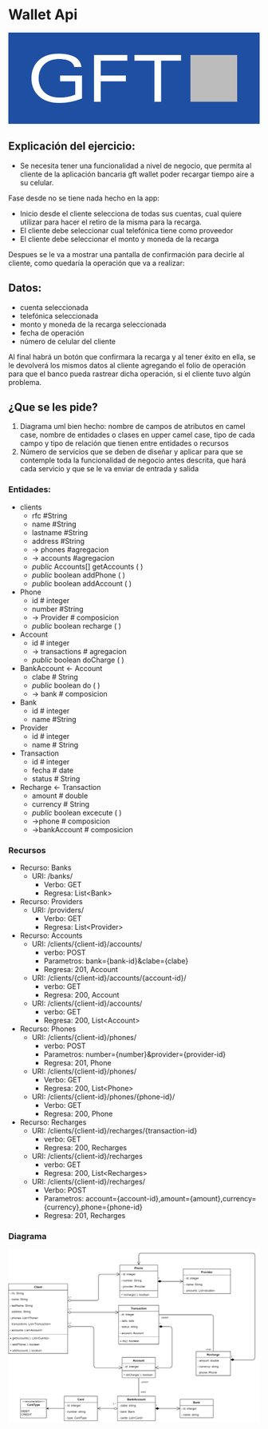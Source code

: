 # Wallet Api

![GFT](Gft_logo.png)

## **Explicación del ejercicio:**

* Se necesita tener una funcionalidad a nivel de negocio, que permita al cliente de la aplicación bancaria gft wallet poder recargar tiempo aire a su celular.

Fase desde no se tiene nada hecho en la app:

* Inicio desde el cliente selecciona de todas sus cuentas, cual quiere utilizar para hacer el retiro de la misma para la recarga.
* El cliente debe seleccionar cual telefónica tiene como proveedor
* El cliente debe seleccionar el monto y moneda de la recarga

Despues se le va a mostrar una pantalla de confirmación para decirle al cliente, como quedaría la operación que va a realizar:

## **Datos:**

* cuenta seleccionada
* telefónica seleccionada
* monto y moneda de la recarga seleccionada
* fecha de operación
* número de celular del cliente

Al final habrá un botón que confirmara la recarga y al tener éxito en ella, se le devolverá los mismos datos al cliente agregando el folio de operación para que el banco pueda rastrear dicha operación, si el cliente tuvo algún problema.

## **¿Que se les pide?**

1. Diagrama uml bien hecho: nombre de campos de atributos en camel case, nombre de entidades o clases en upper camel case, tipo de cada campo y tipo de relación que tienen entre entidades o recursos
2. Número de servicios que se deben de diseñar y aplicar para que se contemple toda la funcionalidad de negocio antes descrita, que hará cada servicio y que se le va enviar de entrada y salida

### **Entidades:**

* clients
  * rfc #String
  * name #String
  * lastname #String
  * address #String
  * -> phones #agregacion
  * -> accounts #agregacion
  * _public_ Accounts[] getAccounts ( )
  * _public_ boolean addPhone ( )
  * _public_ boolean addAccount ( )
* Phone
  * id # integer
  * number #String
  * -> Provider # composicion
  * _public_ boolean recharge ( )
* Account
  * id # integer
  * -> transactions # agregacion
  * _public_ boolean doCharge ( )
* BankAccount &lt;- Account
  * clabe # String
  * _public_ boolean do ( )
  * -> bank # composicion
* Bank
  * id # integer
  * name #String
* Provider
  * id # integer
  * name # String
* Transaction
  * id # integer
  * fecha # date
  * status # String
* Recharge &lt;- Transaction
  * amount # double
  * currency # String
  * _public_ boolean excecute ( )
  * ->phone # composicion
  * ->bankAccount # composicion

### **Recursos**

* Recurso: Banks
  * URI: /banks/
    * Verbo: GET
    * Regresa: List&lt;Bank>
* Recurso: Providers
  * URI: /providers/
    * Verbo: GET
    * Regresa: List&lt;Provider>
* Recurso: Accounts
  * URI: /clients/{client-id}/accounts/
    * verbo: POST
    * Parametros: bank={bank-id}&clabe={clabe}
    * Regresa: 201, Account
  * URI: /clients/{client-id}/accounts/{account-id}/
    * verbo: GET
    * Regresa: 200, Account
  * URI: /clients/{client-id}/accounts/
    * verbo: GET
    * Regresa: 200, List&lt;Account>
* Recurso: Phones
  * URI: /clients/{client-id}/phones/
    * verbo: POST
    * Parametros: number={number}&provider={provider-id}
    * Regresa: 201, Phone
  * URI: /clients/{client-id}/phones/
    * Verbo: GET
    * Regresa: 200, List&lt;Phone>
  * URI: /clients/{client-id}/phones/{phone-id}/
    * Verbo: GET
    * Regresa: 200, Phone
* Recurso: Recharges
  * URI: /clients/{client-id}/recharges/{transaction-id}
    * verbo: GET
    * Regresa: 200, Recharges
  * URI: /clients/{client-id}/recharges
    * verbo: GET
    * Regresa: 200, List&lt;Recharges>
  * URI: /clients/{client-id}/recharges/
    * Verbo: POST
    * Parametros: account={account-id},amount={amount},currency={currency},phone={phone-id}
    * Regresa: 201, Recharges

### **Diagrama**

![Diagrama de clases](diagrama.png)

